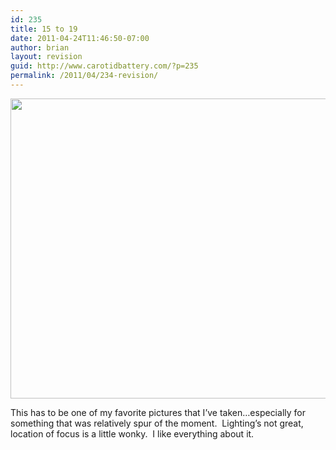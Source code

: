 ```yaml
---
id: 235
title: 15 to 19
date: 2011-04-24T11:46:50-07:00
author: brian
layout: revision
guid: http://www.carotidbattery.com/?p=235
permalink: /2011/04/234-revision/
---
```

<img class="alignnone" title="15 to 19" src="https://i2.wp.com/lh3.googleusercontent.com/_gNb0_qqamzE/TbRuPeQxKQI/AAAAAAAAJZ4/kmg30SS6Ayc/s800/IMG_8556.JPG?resize=640%2C480&#038;ssl=1" alt="" width="640" height="480" data-recalc-dims="1" />

This has to be one of my favorite pictures that I&#8217;ve taken&#8230;especially for something that was relatively spur of the moment.  Lighting&#8217;s not great, location of focus is a little wonky.  I like everything about it.
